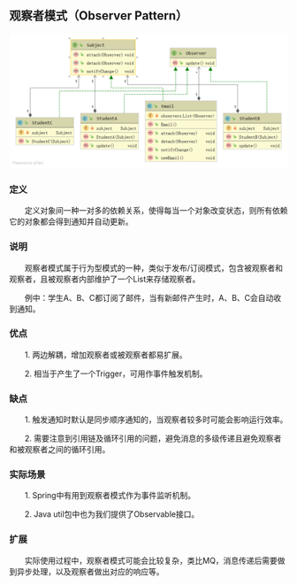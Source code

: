 ## 观察者模式（Observer Pattern）

![观察者模式](https://github.com/GRain-long/ddstudy/blob/dev/ddstudy-designpattern/src/main/resources/image/observer.png)

### 定义
&emsp;&emsp;定义对象间一种一对多的依赖关系，使得每当一个对象改变状态，则所有依赖它的对象都会得到通知并自动更新。  
  
### 说明
&emsp;&emsp;观察者模式属于行为型模式的一种，类似于发布/订阅模式，包含被观察者和观察者，且被观察者内部维护了一个List来存储观察者。

&emsp;&emsp;例中：学生A、B、C都订阅了邮件，当有新邮件产生时，A、B、C会自动收到通知。

### 优点
&emsp;&emsp;1. 两边解耦，增加观察者或被观察者都易扩展。  

&emsp;&emsp;2. 相当于产生了一个Trigger，可用作事件触发机制。

### 缺点
&emsp;&emsp;1. 触发通知时默认是同步顺序通知的，当观察者较多时可能会影响运行效率。

&emsp;&emsp;2. 需要注意到引用链及循环引用的问题，避免消息的多级传递且避免观察者和被观察者之间的循环引用。

### 实际场景
&emsp;&emsp;1. Spring中有用到观察者模式作为事件监听机制。  

&emsp;&emsp;2. Java util包中也为我们提供了Observable接口。

### 扩展
&emsp;&emsp;实际使用过程中，观察者模式可能会比较复杂，类比MQ，消息传递后需要做到异步处理，以及观察者做出对应的响应等。
